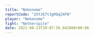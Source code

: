 ```yaml
---
title: "Nekonome"
reportCode: "2XYJ67t3gRQqZ4FN"
player: "Nekonome"
fight: "Netherspite"
date: 2021-08-23T19:07:58.042000+00:00
---
```

